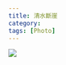 ```yaml
---
title: 清水斷崖
category: 
tags: [Photo]
---
```


<!--more-->
![](https://38f79af71ed60d128970840f1104ab5667f92a37.googledrive.com/host/0B3qFyw9AjB-RbXZVVmtiRjNoeW8/IMG_0059.JPG
)
